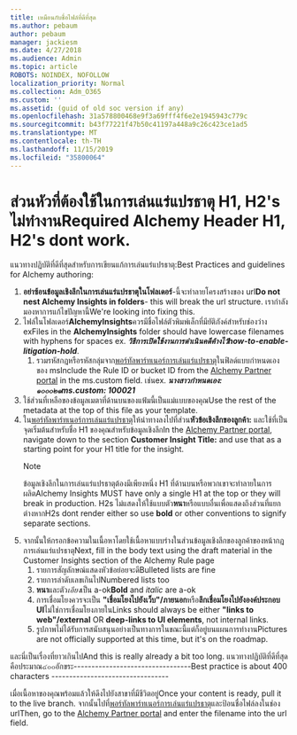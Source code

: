 ```yaml
---
title: เหมือนกับชื่อไฟล์ที่ดีที่สุด
ms.author: pebaum
author: pebaum
manager: jackiesm
ms.date: 4/27/2018
ms.audience: Admin
ms.topic: article
ROBOTS: NOINDEX, NOFOLLOW
localization_priority: Normal
ms.collection: Adm_O365
ms.custom: ''
ms.assetid: (guid of old soc version if any)
ms.openlocfilehash: 31a578800468e9f3a69fff4f6e2e1945943c779c
ms.sourcegitcommit: b43f77221f47b50c41197a448a9c26c423ce1ad5
ms.translationtype: MT
ms.contentlocale: th-TH
ms.lasthandoff: 11/15/2019
ms.locfileid: "35800064"
---
```

# <a name="required-alchemy-header-h1-h2s-dont-work"></a><span data-ttu-id="377ea-102">ส่วนหัวที่ต้องใช้ในการเล่นแร่แปรธาตุ H1, H2's ไม่ทำงาน</span><span class="sxs-lookup"><span data-stu-id="377ea-102">Required Alchemy Header H1, H2's dont work.</span></span>
<span data-ttu-id="377ea-103">แนวทางปฏิบัติที่ดีที่สุดสำหรับการเขียนแก้การเล่นแร่แปรธาตุ:</span><span class="sxs-lookup"><span data-stu-id="377ea-103">Best Practices and guidelines for Alchemy authoring:</span></span>

1. <span data-ttu-id="377ea-104">**อย่าซ้อนข้อมูลเชิงลึกในการเล่นแร่แปรธาตุในโฟลเดอร์**-นี้จะทำลายโครงสร้างของ url</span><span class="sxs-lookup"><span data-stu-id="377ea-104">**Do not nest Alchemy Insights in folders**- this will break the url structure.</span></span> <span data-ttu-id="377ea-105">เรากำลังมองหาการแก้ไขปัญหานี้</span><span class="sxs-lookup"><span data-stu-id="377ea-105">We're looking into fixing this.</span></span>
1. <span data-ttu-id="377ea-106">ไฟล์ในโฟลเดอร์**AlchemyInsights**ควรมีชื่อไฟล์ตัวพิมพ์เล็กที่มียัติภังค์สำหรับช่องว่าง ex</span><span class="sxs-lookup"><span data-stu-id="377ea-106">Files in the **AlchemyInsights** folder should have lowercase filenames with hyphens for spaces ex.</span></span> <span data-ttu-id="377ea-107">***วิธีการเปิดใช้งานการดำเนินคดีค้างไว้***</span><span class="sxs-lookup"><span data-stu-id="377ea-107">***how-to-enable-litigation-hold***.</span></span>
    1. <span data-ttu-id="377ea-108">รวมรหัสกฎหรือรหัสกลุ่มจาก[พอร์ทัลพาร์ทเนอร์การเล่นแร่แปรธาตุ](https://alchemyportal.azurewebsites.net)ในฟิลด์แบบกำหนดเองของ ms</span><span class="sxs-lookup"><span data-stu-id="377ea-108">Include the Rule ID or bucket ID from the [Alchemy Partner portal](https://alchemyportal.azurewebsites.net) in the ms.custom field.</span></span> <span data-ttu-id="377ea-109">เช่น</span><span class="sxs-lookup"><span data-stu-id="377ea-109">ex.</span></span> <span data-ttu-id="377ea-110">***นางสาวกำหนดเอง: ๑๐๐๐๒๑***</span><span class="sxs-lookup"><span data-stu-id="377ea-110">***ms.custom: 100021***</span></span>
1. <span data-ttu-id="377ea-111">ใช้ส่วนที่เหลือของข้อมูลเมตาที่ด้านบนของแฟ้มนี้เป็นแม่แบบของคุณ</span><span class="sxs-lookup"><span data-stu-id="377ea-111">Use the rest of the metadata at the top of this file as your template.</span></span>
1. <span data-ttu-id="377ea-112">ใน[พอร์ทัลพาร์ทเนอร์การเล่นแร่แปรธาตุ](https://alchemyportal.azurewebsites.net)ให้นำทางลงไปที่ส่วน**หัวข้อเชิงลึกของลูกค้า:** และใช้ที่เป็นจุดเริ่มต้นสำหรับชื่อ H1 ของคุณสำหรับข้อมูลเชิงลึก</span><span class="sxs-lookup"><span data-stu-id="377ea-112">In the [Alchemy Partner portal](https://alchemyportal.azurewebsites.net), navigate down to the section **Customer Insight Title:** and use that as a starting point for your H1 title for the insight.</span></span> 
    > [!NOTE]
    > <span data-ttu-id="377ea-113">ข้อมูลเชิงลึกในการเล่นแร่แปรธาตุต้องมีเพียงหนึ่ง H1 ที่ด้านบนหรือพวกเขาจะทำลายในการผลิต</span><span class="sxs-lookup"><span data-stu-id="377ea-113">Alchemy Insights MUST have only a single H1 at the top or they will break in production.</span></span> <span data-ttu-id="377ea-114">H2s ไม่แสดงให้ใช้แบบตัว**หนา**หรือแบบอื่นเพื่อแสดงถึงส่วนที่แยกต่างหาก</span><span class="sxs-lookup"><span data-stu-id="377ea-114">H2s dont render either so use **bold** or other conventions to signify separate sections.</span></span>
1. <span data-ttu-id="377ea-115">จากนั้นให้กรอกข้อความในเนื้อหาโดยใช้เนื้อหาแบบร่างในส่วนข้อมูลเชิงลึกของลูกค้าของหน้ากฎการเล่นแร่แปรธาตุ</span><span class="sxs-lookup"><span data-stu-id="377ea-115">Next, fill in the body text using the draft material in the Customer Insights section of the Alchemy Rule page</span></span>
    1. <span data-ttu-id="377ea-116">รายการสัญลักษณ์แสดงหัวข้อย่อยจะดี</span><span class="sxs-lookup"><span data-stu-id="377ea-116">Bulleted lists are fine</span></span>
    1. <span data-ttu-id="377ea-117">รายการลำดับเลขเกินไป</span><span class="sxs-lookup"><span data-stu-id="377ea-117">Numbered lists too</span></span>
    1. <span data-ttu-id="377ea-118">**หนา**และตัว*เอียง*เป็น a-ok</span><span class="sxs-lookup"><span data-stu-id="377ea-118">**Bold** and *italic* are a-ok</span></span>
    1. <span data-ttu-id="377ea-119">การเชื่อมโยงควรจะเป็น **"เชื่อมโยงไปยังเว็บ"/ภายนอก**หรือ**ลึกเชื่อมโยงไปยังองค์ประกอบ UI**ไม่ใช่การเชื่อมโยงภายใน</span><span class="sxs-lookup"><span data-stu-id="377ea-119">Links should always be either **"links to web"/external** OR **deep-links to UI elements**, not internal links.</span></span>
    1. <span data-ttu-id="377ea-120">รูปภาพไม่ได้รับการสนับสนุนอย่างเป็นทางการในขณะนี้แต่ก็อยู่บนแผนการทำงาน</span><span class="sxs-lookup"><span data-stu-id="377ea-120">Pictures are not officially supported at this time, but it's on the roadmap.</span></span>

<span data-ttu-id="377ea-121">และนี่เป็นเรื่องที่ยาวเกินไป</span><span class="sxs-lookup"><span data-stu-id="377ea-121">And this is really already a bit too long.</span></span> <span data-ttu-id="377ea-122">แนวทางปฏิบัติที่ดีที่สุดคือประมาณ๔๐๐อักขระ---------------------------------</span><span class="sxs-lookup"><span data-stu-id="377ea-122">Best practice is about 400 characters ---------------------------------</span></span>

<span data-ttu-id="377ea-123">เมื่อเนื้อหาของคุณพร้อมแล้วให้ดึงไปยังสาขาที่มีชีวิตอยู่</span><span class="sxs-lookup"><span data-stu-id="377ea-123">Once your content is ready, pull it to the live branch.</span></span> <span data-ttu-id="377ea-124">จากนั้นไปที่[พอร์ทัลพาร์ทเนอร์การเล่นแร่แปรธาตุ](https://alchemyportal.azurewebsites.net)และป้อนชื่อไฟล์ลงในช่อง url</span><span class="sxs-lookup"><span data-stu-id="377ea-124">Then, go to the [Alchemy Partner portal](https://alchemyportal.azurewebsites.net) and enter the filename into the url field.</span></span> 